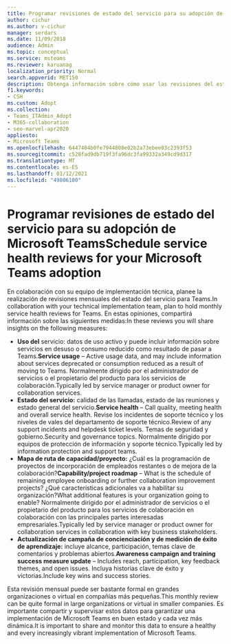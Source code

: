 ```yaml
---
title: Programar revisiones de estado del servicio para su adopción de Microsoft Teams
author: cichur
ms.author: v-cichur
manager: serdars
ms.date: 11/09/2018
audience: Admin
ms.topic: conceptual
ms.service: msteams
ms.reviewer: karuanag
localization_priority: Normal
search.appverid: MET150
description: Obtenga información sobre cómo usar las revisiones del estado del servicio en su adopción de Teams para compartir información sobre el uso, el estado, la capacidad/plan del proyecto y otras actualizaciones.
f1.keywords:
- CSH
ms.custom: Adopt
ms.collection:
- Teams_ITAdmin_Adopt
- M365-collaboration
- seo-marvel-apr2020
appliesto:
- Microsoft Teams
ms.openlocfilehash: 6447404b0fe7944808e02b2a73ebee03c2393f53
ms.sourcegitcommit: c528fad9db719f3fa96dc3fa99332a349cd9d317
ms.translationtype: MT
ms.contentlocale: es-ES
ms.lasthandoff: 01/12/2021
ms.locfileid: "49806100"
---
```

# <a name="schedule-service-health-reviews-for-your-microsoft-teams-adoption"></a><span data-ttu-id="7f3c6-103">Programar revisiones de estado del servicio para su adopción de Microsoft Teams</span><span class="sxs-lookup"><span data-stu-id="7f3c6-103">Schedule service health reviews for your Microsoft Teams adoption</span></span>

<span data-ttu-id="7f3c6-104">En colaboración con su equipo de implementación técnica, planee la realización de revisiones mensuales del estado del servicio para Teams.</span><span class="sxs-lookup"><span data-stu-id="7f3c6-104">In collaboration with your technical implementation team, plan to hold monthly service health reviews for Teams.</span></span> <span data-ttu-id="7f3c6-105">En estas opiniones, compartirá información sobre las siguientes medidas:</span><span class="sxs-lookup"><span data-stu-id="7f3c6-105">In these reviews you will share insights on the following measures:</span></span>

- <span data-ttu-id="7f3c6-106">**Uso del** servicio: datos de uso activo y puede incluir información sobre servicios en desuso o consumo reducido como resultado de pasar a Teams.</span><span class="sxs-lookup"><span data-stu-id="7f3c6-106">**Service usage** – Active usage data, and may include information about services deprecated or consumption reduced as a result of moving to Teams.</span></span> <span data-ttu-id="7f3c6-107">Normalmente dirigido por el administrador de servicios o el propietario del producto para los servicios de colaboración.</span><span class="sxs-lookup"><span data-stu-id="7f3c6-107">Typically led by service manager or product owner for collaboration services.</span></span>
- <span data-ttu-id="7f3c6-108">**Estado del servicio:** calidad de las llamadas, estado de las reuniones y estado general del servicio.</span><span class="sxs-lookup"><span data-stu-id="7f3c6-108">**Service health** – Call quality, meeting health and overall service health.</span></span> <span data-ttu-id="7f3c6-109">Revise los incidentes de soporte técnico y los niveles de vales del departamento de soporte técnico.</span><span class="sxs-lookup"><span data-stu-id="7f3c6-109">Review of any support incidents and helpdesk ticket levels.</span></span> <span data-ttu-id="7f3c6-110">Temas de seguridad y gobierno.</span><span class="sxs-lookup"><span data-stu-id="7f3c6-110">Security and governance topics.</span></span> <span data-ttu-id="7f3c6-111">Normalmente dirigido por equipos de protección de información y soporte técnico.</span><span class="sxs-lookup"><span data-stu-id="7f3c6-111">Typically led by information protection and support teams.</span></span> 
- <span data-ttu-id="7f3c6-112">**Mapa de ruta de capacidad/proyecto:** ¿Cuál es la programación de proyectos de incorporación de empleados restantes o de mejora de la colaboración?</span><span class="sxs-lookup"><span data-stu-id="7f3c6-112">**Capability/project roadmap** – What is the schedule of remaining employee onboarding or further collaboration improvement projects?</span></span> <span data-ttu-id="7f3c6-113">¿Qué características adicionales va a habilitar su organización?</span><span class="sxs-lookup"><span data-stu-id="7f3c6-113">What additional features is your organization going to enable?</span></span> <span data-ttu-id="7f3c6-114">Normalmente dirigido por el administrador de servicios o el propietario del producto para los servicios de colaboración en colaboración con las principales partes interesadas empresariales.</span><span class="sxs-lookup"><span data-stu-id="7f3c6-114">Typically led by service manager or product owner for collaboration services in collaboration with key business stakeholders.</span></span>
- <span data-ttu-id="7f3c6-115">**Actualización de campaña de concienciación y de medición de éxito de aprendizaje:** incluye alcance, participación, temas clave de comentarios y problemas abiertos.</span><span class="sxs-lookup"><span data-stu-id="7f3c6-115">**Awareness campaign and training success measure update** – Includes reach, participation, key feedback themes, and open issues.</span></span> <span data-ttu-id="7f3c6-116">Incluya historias clave de éxito y victorias.</span><span class="sxs-lookup"><span data-stu-id="7f3c6-116">Include key wins and success stories.</span></span> 

<span data-ttu-id="7f3c6-117">Esta revisión mensual puede ser bastante formal en grandes organizaciones o virtual en compañías más pequeñas.</span><span class="sxs-lookup"><span data-stu-id="7f3c6-117">This monthly review can be quite formal in large organizations or virtual in smaller companies.</span></span> <span data-ttu-id="7f3c6-118">Es importante compartir y supervisar estos datos para garantizar una implementación de Microsoft Teams en buen estado y cada vez más dinámica.</span><span class="sxs-lookup"><span data-stu-id="7f3c6-118">It is important to share and monitor this data to ensure a healthy and every increasingly vibrant implementation of Microsoft Teams.</span></span> 

